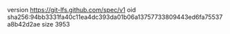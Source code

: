 version https://git-lfs.github.com/spec/v1
oid sha256:94bb3331fa40c11ea4dc393da01b06a13757733809443ed6fa75537a8b42d2ae
size 3953
